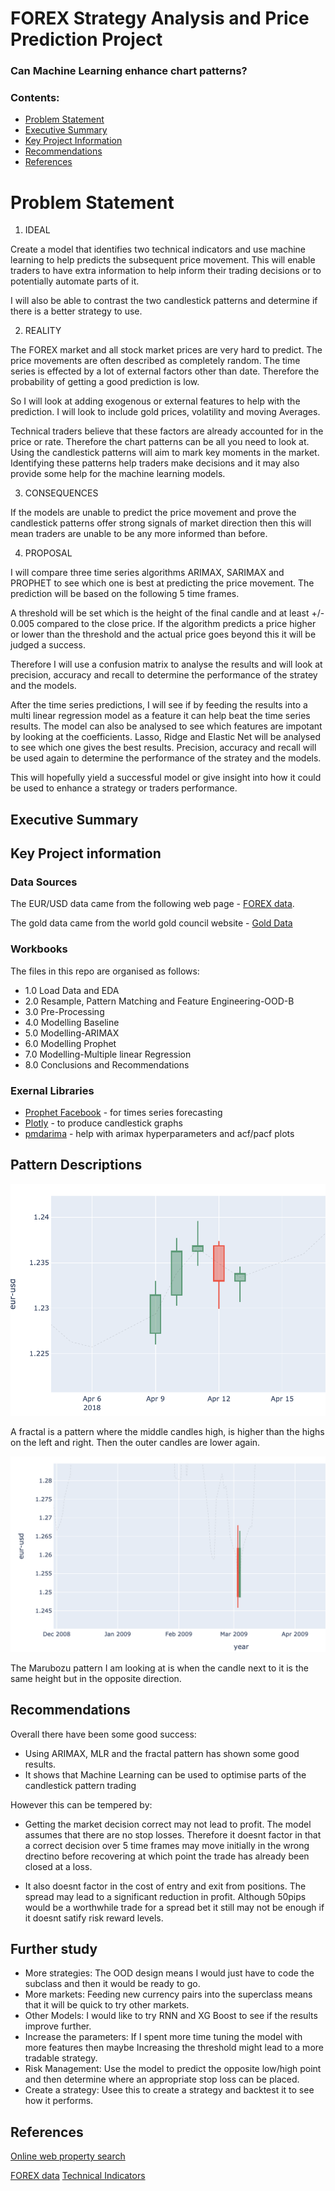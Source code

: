 # FOREX Strategy Analysis and Price Prediction Project
### Can Machine Learning enhance chart patterns?



### Contents:
- [Problem Statement](#Problem-Statement)
- [Executive Summary](#Executive-Summary)
- [Key Project Information](#Key-Project-Information)
- [Recommendations](#Recommendations)
- [References](#References)



# Problem Statement

1. IDEAL

Create a model that identifies two technical indicators and use machine learning to help predicts the subsequent price movement. This will enable traders to have extra information to help inform their trading decisions or to potentially automate parts of it. 

I will also be able to contrast the two candlestick patterns and determine if there is a better strategy to use.


2. REALITY

The FOREX market and all stock market prices are very hard to predict. The price movements are often described as completely random. The time series is effected by a lot of external factors other than date. Therefore the probability of getting a good prediction is low. 

So I will look at adding exogenous or external features to help with the prediction. I will look to include gold prices, volatility and moving Averages.
   
Technical traders believe that these factors are already accounted for in the price or rate. Therefore the chart patterns can be all you need to look at. Using the candlestick patterns will aim to mark key moments in the market. Identifying these patterns help traders make decisions and it may also provide some help for the machine learning models.


3. CONSEQUENCES

If the models are unable to predict the price movement and prove the candlestick patterns offer strong signals of market direction then this will mean traders are unable to be any more informed than before.

4. PROPOSAL


I will compare three time series algorithms ARIMAX, SARIMAX and PROPHET to see which one is best at predicting the price movement. The prediction will be based on the following 5 time frames.

A threshold will be set which is the height of the final candle and at least +/- 0.005 compared to the close price. If the algorithm predicts a price higher or lower than the threshold and the actual price goes beyond this it will be judged a success.

Therefore I will use a confusion matrix to analyse the results and will look at precision, accuracy and recall to determine the performance of the stratey and the models.

After the time series predictions, I will see if by feeding the results into a multi linear regression model as a feature it can help beat the time series results. The model can also be analysed to see which features are impotant by looking at the coefficients. Lasso, Ridge and Elastic Net will be analysed to see which one gives the best results. Precision, accuracy and recall will be used again to determine the performance of the stratey and the models.

This will hopefully yield a successful model or give insight into how it could be used to enhance a strategy or traders performance.



## Executive Summary


## Key Project information


### Data Sources

The EUR/USD data came from the following web page - [FOREX data](https://www.histdata.com/).

The gold data came from the world gold council website - [Gold Data](https://www.gold.org/goldhub/data/gold-prices)


### Workbooks

The files in this repo are organised as follows:

+ 1.0 Load Data and EDA
+ 2.0 Resample, Pattern Matching and Feature Engineering-OOD-B
+ 3.0 Pre-Processing
+ 4.0 Modelling Baseline
+ 5.0 Modelling-ARIMAX
+ 6.0 Modelling Prophet
+ 7.0 Modelling-Multiple linear Regression
+ 8.0 Conclusions and Recommendations


### Exernal Libraries

+ [Prophet Facebook](https://facebook.github.io/prophet/) - for times series forecasting
+ [Plotly](https://plotly.com/python/) - to produce candlestick graphs
+ [pmdarima](https://pypi.org/project/pmdarima/) - help with arimax hyperparameters and acf/pacf plots



## Pattern Descriptions

![fractal](/images/Fractal.png)

A fractal is a pattern where the middle candles high, is higher than the highs on the left and right. Then the outer candles are lower again.

![Marubozu](/images/Marubozu.png)

The Marubozu pattern I am looking at is when the candle next to it is the same height but in the opposite direction.


## Recommendations


Overall there have been some good success:

+ Using ARIMAX, MLR and the fractal pattern has shown some good results.
+ It shows that Machine Learning can be used to optimise parts of the candlestick pattern trading

However this can be tempered by:

+ Getting the market decision correct may not lead to profit. The model assumes that there are no stop losses. Therefore it doesnt factor in that a correct decision over 5 time frames may move initially in the wrong drectino before recovering at which point the trade has already been closed at a loss.

+ It also doesnt factor in the cost of entry and exit from positions. The spread may lead to a significant reduction in profit. Although 50pips would be a worthwhile trade for a spread bet it still may not be enough if it doesnt satify risk reward levels.

## Further study

+ More strategies: The OOD design means I would just have to code the subclass and then it would be ready to go.
+ More markets: Feeding new currency pairs into the superclass means that it will be quick to try other markets.
+ Other Models: I would like to try RNN and XG Boost to see if the results improve further.
+ Increase the parameters: If I spent more time tuning the model with more features then maybe Increasing the threshold might lead to a more tradable strategy.
+ Risk Management: Use the model to predict the opposite low/high point and then determine where an appropriate stop loss can be placed.
+ Create a strategy: Usee this to create a strategy and backtest it to see how it performs.



## References
[Online web property search](https://www.realtor.com/realestateandhomes-search/Ames_IA)

[FOREX data](https://www.histdata.com/)
[Technical Indicators](https://www.histdata.com/)
